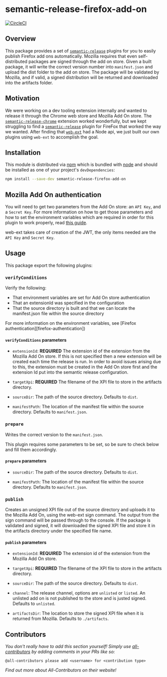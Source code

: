 # semantic-release-firefox-add-on

[![CircleCI](https://circleci.com/gh/tophat/semantic-release-firefox-add-on.svg?style=svg)](https://circleci.com/gh/tophat/semantic-release-firefox-add-on)

## Overview

This package provides a set of [`semantic-release`][semantic-release] plugins for you to easily publish Firefox add ons automatically. Mozilla requires that even self-distributed packages are signed through the add on store. Given a built package, it will write the correct version number into `manifest.json` and upload the dist folder to the add on store. The package will be validated by Mozilla, and if valid, a signed distribution will be returned and downloaded into the artifacts folder.

## Motivation

We were working on a dev tooling extension internally and wanted to release it through the Chrome web store and Mozilla Add On store. The [`semantic-release-chrome`][semantic-release-chrome] extension worked wonderfully, but we kept struggling to find a [`semantic-release`][semantic-release] plugin for FireFox that worked the way we wanted. After finding that [`web-ext`][web-ext] had a Node api, we just built our own plugins using `web-ext` to accomplish the goal.

## Installation

This module is distributed via [npm][npm] which is bundled with [node][node] and
should be installed as one of your project's `devDependencies`:

```bash
npm install --save-dev semantic-release-firefox-add-on
```

## Mozilla Add On authentication

You will need to get two parameters from the Add On store: an `API Key`, and a `Secret Key`. For more information on how to get those parameters and how to set the environment variables which are required in order for this plugin to work properly, read [this guide](https://addons-server.readthedocs.io/en/latest/topics/api/auth.html#access-credentials).

web-ext takes care of creation of the JWT, the only items needed are the `API Key` and `Secret Key`.

## Usage

This package export the following plugins:

### `verifyConditions`

Verify the following:
- That environment variables are set for Add On store authentication 
- That an extensionId was specified in the configuration
- That the source directory is built and that we can locate the manifest.json file within the source directory

For more information on the environment variables, see [Firefox authentication][firefox-authentication])

#### `verifyConditions` parameters

- `extensionId`: **REQUIRED** The extension id of the extension from the Mozilla Add On store. If this is not specified then a new extension will be created each time the release is run. In order to avoid issues arising due to this, the extension must be created in the Add On store first and the extension Id put into the semantic release configuration.

- `targetXpi`: **REQUIRED** The filename of the XPI file to store in the artifacts directory.

- `sourceDir`: The path of the source directory. Defaults to `dist`.

- `manifestPath`: The location of the manifest file within the source directory. Defaults to `manifest.json`.

### `prepare`

Writes the correct version to the `manifest.json`.

This plugin requires some parameters to be set, so be sure to check below and fill them accordingly.

#### `prepare` parameters

- `sourceDir`: The path of the source directory. Defaults to `dist`.

- `manifestPath`: The location of the manifest file within the source directory. Defaults to `manifest.json`.

### `publish`

Creates an unsigned XPI file out of the source directory and uploads it to the Mozilla Add On, using the web-ext sign command. The output from the sign command will be passed through to the console. If the package is validated and signed, it will downloaded the signed XPI file and store it in the artifacts directory under the specified file name.

#### `publish` parameters

- `extensionId`: **REQUIRED** The extension id of the extension from the Mozilla Add On store.

- `targetXpi`: **REQUIRED** The filename of the XPI file to store in the artifacts directory.

- `sourceDir`: The path of the source directory. Defaults to `dist`.

- `channel`: The release channel, options are `unlisted` or `listed`. An unlisted add on is not published to the store and is justed signed. Defaults to `unlisted`.

- `artifactsDir`: The location to store the signed XPI file when it is returned from Mozilla. Defaults to `./artifacts`.

## Contributors

_You don't really have to add this section yourself! Simply use [all-contributors](https://allcontributors.org/) by adding comments in your PRs like so:_

```
@all-contributors please add <username> for <contribution type>
```

_Find out more about All-Contributors on their website!_

[npm]: https://www.npmjs.com/
[node]: https://nodejs.org
[semantic-release]: https://github.com/semantic-release/semantic-release
[semantic-release-chrome]: https://github.com/GabrielDuarteM/semantic-release-chrome
[web-ext]: https://developer.mozilla.org/en-US/docs/Mozilla/Add-ons/WebExtensions/Getting_started_with_web-ext
